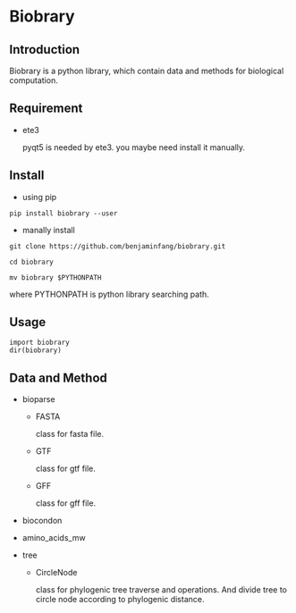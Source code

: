 # Biobrary

## Introduction

Biobrary is a python library, which contain data and methods for biological computation.

## Requirement  

* ete3

    pyqt5 is needed by ete3. you maybe need install it manually.
 

## Install  

* using pip  

`pip install biobrary --user`

* manally install  

`git clone https://github.com/benjaminfang/biobrary.git`  

`cd biobrary`  

`mv biobrary $PYTHONPATH`  

where PYTHONPATH is python library searching path.

## Usage  

```
import biobrary  
dir(biobrary)  
```

## Data and Method  

* bioparse  

    * FASTA  

        class for fasta file.

    * GTF  

        class for gtf file.

    * GFF

        class for gff file.


* biocondon  


* amino_acids_mw  

* tree

    * CircleNode  

        class for phylogenic tree traverse and operations. And divide tree to circle node according
        to phylogenic distance.
    
